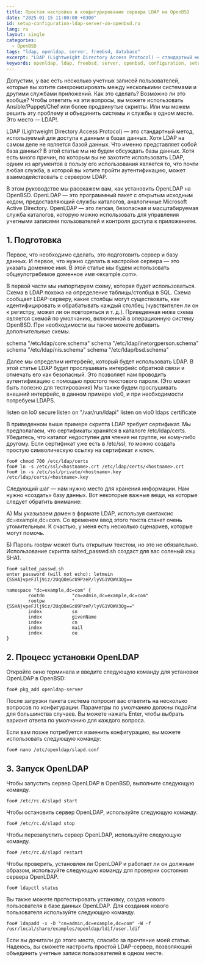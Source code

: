 ```yaml
---
title: Простая настройка и конфигурирование сервера LDAP на OpenBSD
date: "2025-01-15 11:00:00 +0300"
id: setup-configuration-ldap-server-on-openbsd.ru
lang: ru
layout: single
categories:
  - OpenBSD
tags: "ldap, openldap, server, freebsd, database"
excerpt: "LDAP (Lightweight Directory Access Protocol) — стандартный метод, используемый для доступа к данным в базе данных."
keywords: openldap, ldap, freebsd, server, openbsd, configuration, setup
---
```


Допустим, у вас есть несколько учетных записей пользователей, которые вы хотите синхронизировать между несколькими системами и другими службами приложений. Как это сделать? Возможно ли это вообще? Чтобы ответить на эти вопросы, вы можете использовать Ansible/Puppet/Chef или более продвинутые скрипты. Или мы можем решить эту проблему и объединить системы и службы в одном месте. Это место — LDAP!.

LDAP (Lightweight Directory Access Protocol) — это стандартный метод, используемый для доступа к данным в базах данных. Хотя LDAP на самом деле не является базой данных. Что именно представляет собой база данных? В этой статье мы не будем обсуждать базы данных. Хотя есть много причин, по которым вы не захотите использовать LDAP, одним из аргументов в пользу его использования является то, что почти любая служба, в которой вы хотите пройти аутентификацию, может взаимодействовать с сервером LDAP.

В этом руководстве мы расскажем вам, как установить OpenLDAP на OpenBSD. OpenLDAP — это программный пакет с открытым исходным кодом, предоставляющий службы каталогов, аналогичные Microsoft Active Directory. OpenLDAP — это легкая, безопасная и масштабируемая служба каталогов, которую можно использовать для управления учетными записями пользователей и контроля доступа к приложениям.

## 1. Подготовка
Первое, что необходимо сделать, это подготовить сервер и базу данных. И первое, что нужно сделать в настройке сервера — это указать доменное имя. В этой статье мы будем использовать общеупотребимое доменное имя «example.com».

В первой части мы импортируем схему, которая будет использоваться. Схема в LDAP похожа на определение таблицы/столбца в SQL. Схема сообщает LDAP-серверу, какие столбцы могут существовать, как идентифицировать и обрабатывать каждый столбец (чувствителен ли он к регистру, может ли он повторяться и т. д.). Приведенная ниже схема является схемой по умолчанию, включенной в операционную систему OpenBSD. При необходимости вы также можете добавить дополнительные схемы.

schema "/etc/ldap/core.schema"
schema "/etc/ldap/inetorgperson.schema"
schema "/etc/ldap/nis.schema"
schema "/etc/ldap/bsd.schema"

Далее мы определим интерфейс, который будет использовать LDAP. В этой статье LDAP будет прослушивать интерфейс обратной связи и отмечать его как безопасный. Это позволяет нам проводить аутентификацию с помощью простого текстового пароля. (Это может быть полезно для тестирования) Мы также будем прослушивать внешний интерфейс, в данном примере vio0, и при необходимости потребуем LDAPS.

listen on lo0 secure
listen on "/var/run/ldapi"
listen on vio0 ldaps certificate <hostname>

В приведенном выше примере скрипта LDAP требует сертификат. Мы предполагаем, что сертификаты хранятся в каталоге /etc/ldap/certs. Убедитесь, что каталог недоступен для чтения ни группе, ни кому-либо другому. Если сертификат уже есть в /etc/ssl, то можно создать простую символическую ссылку на сертификат и ключ.

```
foo# chmod 700 /etc/ldap/certs
foo# ln -s /etc/ssl/<hostname>.crt /etc/ldap/certs/<hostname>.crt
foo# ln -s /etc/ssl/private/<hostname>.key /etc/ldap/certs/<hostname>.key
```

Следующий шаг — нам нужно место для хранения информации. Нам нужно «создать» базу данных. Вот некоторые важные вещи, на которые следует обратить внимание:

А) Мы указываем домен в формате LDAP, используя синтаксис dc=example,dc=com. Со временем ввод этого текста станет очень утомительным. К счастью, у меня есть несколько сценариев, которые могут помочь.

Б) Пароль rootpw может быть открытым текстом, но это не обязательно. Использование скрипта salted_passwd.sh создаст для вас соленый хэш SHA1.

```
foo# salted_passwd.sh
enter password (will not echo): letmein
{SSHA}vpeFJlj9iz/2UqQ0eGcU9PzeP/lyVG1VQWV3Qg==
```

```
namespace "dc=example,dc=com" {
        rootdn          "cn=admin,dc=example,dc=com"
        rootpw          "{SSHA}vpeFJlj9iz/2UqQ0eGcU9PzeP/lyVG1VQWV3Qg=="
        index           sn
        index           givenName
        index           cn
        index           mail
        index           ou
}
```

## 2. Процесс установки OpenLDAP
Откройте окно терминала и введите следующую команду для установки OpenLDAP в OpenBSD:

```
foo# pkg_add openldap-server
```

После загрузки пакета система попросит вас ответить на несколько вопросов по конфигурации. Параметры по умолчанию должны подойти для большинства случаев. Вы можете нажать Enter, чтобы выбрать вариант ответа по умолчанию для каждого вопроса.

Если вам позже потребуется изменить конфигурацию, вы можете использовать следующую команду:

```
foo# nano /etc/openldap/slapd.conf
```

## 3. Запуск OpenLDAP
Чтобы запустить сервер OpenLDAP в OpenBSD, выполните следующую команду.

```
foo# /etc/rc.d/slapd start
```

Чтобы остановить сервер OpenLDAP, используйте следующую команду.

```
foo# /etc/rc.d/slapd stop
```

Чтобы перезапустить сервер OpenLDAP, используйте следующую команду.

```
foo# /etc/rc.d/slapd restart
```

Чтобы проверить, установлен ли OpenLDAP и работает ли он должным образом, используйте следующую команду для проверки состояния сервера OpenLDAP.

```
foo# ldapctl status
```

Вы также можете протестировать установку, создав нового пользователя в базе данных OpenLDAP. Для создания нового пользователя используйте следующую команду.

```
foo# ldapadd -x -D "cn=admin,dc=example,dc=com" -W -f /usr/local/share/examples/openldap/ldif/user.ldif
```

Если вы дочитали до этого места, спасибо за прочтение моей статьи. Надеюсь, вы сможете настроить простой LDAP-сервер, позволяющий объединить учетные записи пользователей в одном месте.
